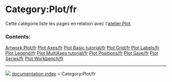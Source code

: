 # Category:Plot/fr
Cette catégorie liste les pages en relation avec l\'[atelier Plot](Plot_Workbench/fr.md).

### Contents:

    
  [Artwork Plot/fr](Artwork_Plot/fr.md)                         [Plot Axes/fr](Plot_Axes/fr.md)             [Plot Basic tutorial/fr](Plot_Basic_tutorial/fr.md)
  [Plot Grid/fr](Plot_Grid/fr.md)                               [Plot Labels/fr](Plot_Labels/fr.md)         [Plot Legend/fr](Plot_Legend/fr.md)
  [Plot MultiAxes tutorial/fr](Plot_MultiAxes_tutorial/fr.md)   [Plot Positions/fr](Plot_Positions/fr.md)   [Plot Save/fr](Plot_Save/fr.md)
  [Plot Series/fr](Plot_Series/fr.md)                           [Plot Workbench/fr](Plot_Workbench/fr.md)



---
![](images/Right_arrow.png) [documentation index](../README.md) > Category:Plot/fr
